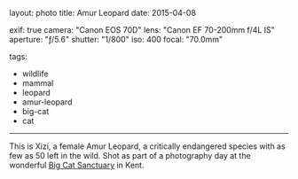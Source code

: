 layout: photo
title: Amur Leopard
date: 2015-04-08

exif: true
camera: "Canon EOS 70D"
lens: "Canon EF 70-200mm f/4L IS"
aperture: "ƒ/5.6"
shutter: "1/800"
iso: 400
focal: "70.0mm"

tags:
  - wildlife
  - mammal
  - leopard
  - amur-leopard
  - big-cat
  - cat
---

This is Xizi, a female Amur Leopard, a critically endangered species with as few as 50 left in the wild. Shot as part of a photography day at the wonderful [Big Cat Sanctuary](http://www.whf.org.uk/) in Kent.
